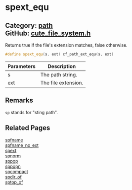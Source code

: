 [//]: # (This file is automatically generated by Cute Framework's docs parser.)
[//]: # (Do not edit this file by hand!)
[//]: # (See: https://github.com/RandyGaul/cute_framework/blob/master/samples/docs_parser.cpp)
[](../header.md ':include')

# spext_equ

Category: [path](/api_reference?id=path)  
GitHub: [cute_file_system.h](https://github.com/RandyGaul/cute_framework/blob/master/include/cute_file_system.h)  
---

Returns true if the file's extension matches, false otherwise.

```cpp
#define spext_equ(s, ext) cf_path_ext_equ(s, ext)
```

Parameters | Description
--- | ---
s | The path string.
ext | The file extension.

## Remarks

`sp` stands for "sting path".

## Related Pages

[spfname](/path/spfname.md)  
[spfname_no_ext](/path/spfname_no_ext.md)  
[spext](/path/spext.md)  
[spnorm](/path/spnorm.md)  
[sppop](/path/sppop.md)  
[sppopn](/path/sppopn.md)  
[spcompact](/path/spcompact.md)  
[spdir_of](/path/spdir_of.md)  
[sptop_of](/path/sptop_of.md)  
